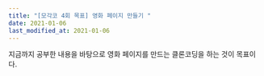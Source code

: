 ```yaml
---
title: "[모각코 4회 목표] 영화 페이지 만들기 "
date: 2021-01-06
last_modified_at: 2021-01-06
---
```

지금까지 공부한 내용을 바탕으로 영화 페이지를 만드는 클론코딩을 하는 것이 목표이다.